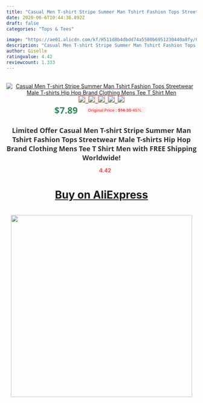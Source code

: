 ```yaml
---
title: "Casual Men T-shirt Stripe Summer Man Tshirt Fashion Tops Streetwear Male T-shirts Hip Hop Brand Clothing Mens Tee T Shirt Men"
date: 2020-06-6T10:44:36.892Z
draft: false
categories: "Tops & Tees"

image: "https://ae01.alicdn.com/kf/H511d8b4dbdd74a5580b6951230440a8fy/Casual-Men-T-shirt-Stripe-Summer-Man-Tshirt-Fashion-Tops-Streetwear-Male-T-shirts-Hip-Hop.jpg"
description: "Casual Men T-shirt Stripe Summer Man Tshirt Fashion Tops Streetwear Male T-shirts Hip Hop Brand Clothing Mens Tee T Shirt Men"
author: Giselle
ratingvalue: 4.42
reviewcount: 1.333
---
```

<br>
<div style="text-align: center;">
<a href="https://s.click.aliexpress.com/e/_AX5IZB" target="_blank" rel="nofollow noopener noreferrer"><img alt="Casual Men T-shirt Stripe Summer Man Tshirt Fashion Tops Streetwear Male T-shirts Hip Hop Brand Clothing Mens Tee T Shirt Men" class="magnifier-image" src="https://ae01.alicdn.com/kf/H511d8b4dbdd74a5580b6951230440a8fy/Casual-Men-T-shirt-Stripe-Summer-Man-Tshirt-Fashion-Tops-Streetwear-Male-T-shirts-Hip-Hop.jpg_640x640.jpg">
<br>
<img style="border:1px solid salmon" src="https://ae01.alicdn.com/kf/H511d8b4dbdd74a5580b6951230440a8fy/Casual-Men-T-shirt-Stripe-Summer-Man-Tshirt-Fashion-Tops-Streetwear-Male-T-shirts-Hip-Hop.jpg_120x120.jpg">&nbsp;&nbsp;<img style="border:1px solid salmon" src="https://ae01.alicdn.com/kf/H02ab0f673d2a4f979717e8e44d863de8W/Casual-Men-T-shirt-Stripe-Summer-Man-Tshirt-Fashion-Tops-Streetwear-Male-T-shirts-Hip-Hop.jpg_120x120.jpg">&nbsp;&nbsp;<img style="border:1px solid salmon" src="https://ae01.alicdn.com/kf/He470a10793a54dcb8f7659aa967997e8F/Casual-Men-T-shirt-Stripe-Summer-Man-Tshirt-Fashion-Tops-Streetwear-Male-T-shirts-Hip-Hop.jpg_120x120.jpg">&nbsp;&nbsp;<img style="border:1px solid salmon" src="https://ae01.alicdn.com/kf/Hafeabb3f41c149628ea648a239ffd019t/Casual-Men-T-shirt-Stripe-Summer-Man-Tshirt-Fashion-Tops-Streetwear-Male-T-shirts-Hip-Hop.jpg_120x120.jpg">&nbsp;&nbsp;<img style="border:1px solid salmon" src="https://ae01.alicdn.com/kf/H3b3955e43a274944b62f7af6f9d2fab2c/Casual-Men-T-shirt-Stripe-Summer-Man-Tshirt-Fashion-Tops-Streetwear-Male-T-shirts-Hip-Hop.jpg_120x120.jpg"></a></div><br0>
<div style="text-align: center;"><span style="background-color: white; border: 0px; box-sizing: border-box; color: seagreen; display: inline-block; font-family: &quot;open sans&quot; , &quot;arial&quot; , &quot;helvetica&quot; , sans-serif , &quot;heiti&quot;; font-size: 24px; font-stretch: inherit; font-weight: 700; line-height: inherit; margin: 0px 10px 0px 0px; padding: 0px; vertical-align: middle;">$7.89 </span>
<span style="background: rgb(255 , 241 , 241); border-radius: 3px; border: 0px; box-sizing: border-box; color: #ff4747; display: inline-block; font-family: inherit; font-size: 12px; font-stretch: inherit; font-style: inherit; font-variant: inherit; font-weight: 600; line-height: inherit; margin: 0px; padding: 2px 5px; transform: scale(0.9); vertical-align: middle;">Original Price : <b style="text-decoration: line-through;">$14.35 </b> 45%&nbsp;&nbsp;</span></div>
<h1 style="color: #333333; display: inline-block; font-family: &quot;open sans&quot; , &quot;arial&quot; , &quot;helvetica&quot; , sans-serif , &quot;heiti&quot;; font-size: 18px; font-stretch: inherit; font-weight: 700; text-align: center;">Limited Offer Casual Men T-shirt Stripe Summer Man Tshirt Fashion Tops Streetwear Male T-shirts Hip Hop Brand Clothing Mens Tee T Shirt Men with FREE Shipping Worldwide!</h1>
<div style="color: #ff4747; text-align: center;">
<img src="https://4.bp.blogspot.com/-M0ZcTcb-5uY/XleCXlxnR4I/AAAAAAAAAEc/OrjgMkXV1oMQFaCRZj5HQwOCBcu3w1FegCPcBGAYYCw/s1600/star.png" style="height: 15px;">&nbsp;<b>4.42</b></div>
<div class="button_cont" align="center"><a class="buynow_a" href="https://s.click.aliexpress.com/e/_AX5IZB" target="_blank" rel="nofollow noopener noreferrer"><H1>Buy on AliExpress</H1></a></div><br>
<div class="separator" style="clear: both; text-align: center;">
<img src="https://lh3.googleusercontent.com/-pTy5HemUv9M/XlePHvY0dAI/AAAAAAAAAE4/0nX5iRUoIWY8eMW9Dpxeirr157OZliDIgCLcBGAsYHQ/s1600/badge.gif" width="480">
</div>
